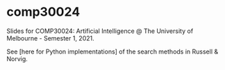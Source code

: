 # comp30024
Slides for COMP30024: Artificial Intelligence @ The University of Melbourne - Semester 1, 2021.

See [here for Python implementations] of the search methods in Russell & Norvig. 
